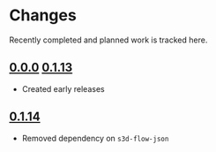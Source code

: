 # Changes
Recently completed and planned work is tracked here.

## [0.0.0](.) [0.1.13](.)
- Created early releases

## [0.1.14](.)
- Removed dependency on `s3d-flow-json`
